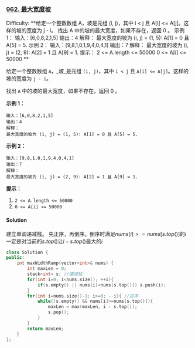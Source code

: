 ### [962\. 最大宽度坡](https://leetcode-cn.com/problems/maximum-width-ramp/)

Difficulty: **给定一个整数数组 A，坡是元组 (i, j)，其中  i < j 且 A[i] <= A[j]。这样的坡的宽度为 j - i。 找出 A 中的坡的最大宽度，如果不存在，返回 0 。   示例 1： 输入：[6,0,8,2,1,5] 输出：4 解释： 最大宽度的坡为 (i, j) = (1, 5): A[1] = 0 且 A[5] = 5. 示例 2： 输入：[9,8,1,0,1,9,4,0,4,1] 输出：7 解释： 最大宽度的坡为 (i, j) = (2, 9): A[2] = 1 且 A[9] = 1.   提示： 2 <= A.length <= 50000 0 <= A[i] <= 50000   **


给定一个整数数组 `A`，_坡_是元组 `(i, j)`，其中  `i < j` 且 `A[i] <= A[j]`。这样的坡的宽度为 `j - i`。

找出 `A` 中的坡的最大宽度，如果不存在，返回 0 。

**示例 1：**

```
输入：[6,0,8,2,1,5]
输出：4
解释：
最大宽度的坡为 (i, j) = (1, 5): A[1] = 0 且 A[5] = 5.
```

**示例 2：**

```
输入：[9,8,1,0,1,9,4,0,4,1]
输出：7
解释：
最大宽度的坡为 (i, j) = (2, 9): A[2] = 1 且 A[9] = 1.
```

**提示：**

1.  `2 <= A.length <= 50000`
2.  `0 <= A[i] <= 50000`


#### Solution


建立单调递减栈。
先正序，再倒序。倒序时满足$nums[i]>=nums[s.top()]$的$i$一定是对当前的$s.top()$让$i-s.top()$最大的$i$

```cpp
class Solution {
public:
    int maxWidthRamp(vector<int>& nums) {
        int maxLen = 0;
        stack<int> s; //递减栈
        for(int i=0; i<nums.size(); ++i){
            if(s.empty() || nums[i]<nums[s.top()]) s.push(i);
        }
        for(int i=nums.size()-1; i>=0; --i){ //逆序
            while(!s.empty() && nums[i]>=nums[s.top()]){
                maxLen = max(maxLen, i - s.top());
                s.pop();
            }
        }
        return maxLen;
    }
};
```